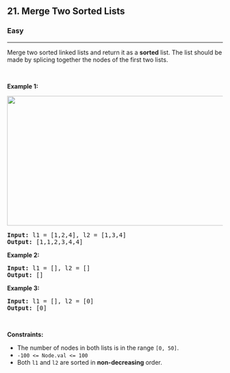 <h2>21. Merge Two Sorted Lists</h2><h3>Easy</h3><hr><div><p>Merge two sorted linked lists and return it as a <strong>sorted</strong> list. The list should be made by splicing together the nodes of the first two lists.</p>

<p>&nbsp;</p>
<p><strong>Example 1:</strong></p>
<img alt="" src="https://assets.leetcode.com/uploads/2020/10/03/merge_ex1.jpg" style="width: 662px; height: 302px;">
<pre><strong>Input:</strong> l1 = [1,2,4], l2 = [1,3,4]
<strong>Output:</strong> [1,1,2,3,4,4]
</pre>

<p><strong>Example 2:</strong></p>

<pre><strong>Input:</strong> l1 = [], l2 = []
<strong>Output:</strong> []
</pre>

<p><strong>Example 3:</strong></p>

<pre><strong>Input:</strong> l1 = [], l2 = [0]
<strong>Output:</strong> [0]
</pre>

<p>&nbsp;</p>
<p><strong>Constraints:</strong></p>

<ul>
	<li>The number of nodes in both lists is in the range <code>[0, 50]</code>.</li>
	<li><code>-100 &lt;= Node.val &lt;= 100</code></li>
	<li>Both <code>l1</code> and <code>l2</code> are sorted in <strong>non-decreasing</strong> order.</li>
</ul>
</div>